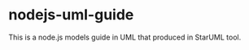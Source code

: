 nodejs-uml-guide
================

This is a node.js models guide in UML that produced in StarUML tool.
